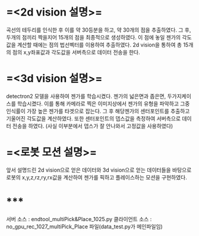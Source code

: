 # =<2d vision 설명>=
곡선의 테두리를 인식한 후 이를 약 30등분을 하고, 약 30개의 점을 추출하였다. 그 후, 두개의 점끼리 짝을지어 15개의 점을 최종적으로 생성하였다. 이 점에 놓일 젠가의 각도값을 계산할 때에는 점의 법선벡터를 이용하여 추출하였다. 
2d vision을 통하여 총 15개의 점의 x,y좌표값과 각도값을 서버측으로 데이터 전송을 한다. 
# =<3d vision 설명>=
detectron2 모델을 사용하여 젠가를 학습시켰다. 
젠가의 넓은면과 좁은면, 두가지케이스를 학습시켰다.
이를 통해 카메라로 찍은 이미지상에서 젠가의 유형을 파악하고 그중 인식률이 가장 높은 젠가를 타겟으로 잡는다. 
그 후 해당젠가의 센터포인트를 추출하고 기울어진 각도값을 계산하였다. 또한 센터포인트의 뎁스값을 측정하여 서버측으로 데이터 전송을 하였다. (사실 이부분에서 뎁스가 잘 안나와서 고정값을 사용하였다)
# =<로봇 모션 설명>=
앞서 설명드린 2d vision으로 얻은 데이터와 3d vision으로 얻는 데이터들을 바탕으로 로봇의 x,y,z,rz,ry,rx값을 계산하여 젠가를 픽하고 플레이스하는 모션을 구현하였다. 
# ***
서버 소스 : endtool_multiPick&Place_1025.py
클라이언트 소스 : no_gpu_rec_1027_multiPick_Place 파일(data_test.py가 메인파일임)
